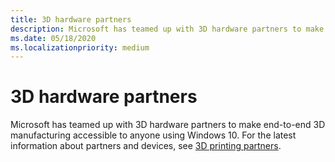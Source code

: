 ```yaml
---
title: 3D hardware partners
description: Microsoft has teamed up with 3D hardware partners to make end-to-end 3D manufacturing accessible to anyone using Windows 10.
ms.date: 05/18/2020
ms.localizationpriority: medium
---
```


# 3D hardware partners

Microsoft has teamed up with 3D hardware partners to make end-to-end 3D manufacturing accessible to anyone using Windows 10. For the latest information about partners and devices, see [3D printing partners](https://www.microsoft.com/3d-print/printing-partners).
